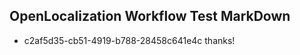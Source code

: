 ## OpenLocalization Workflow Test MarkDown
* c2af5d35-cb51-4919-b788-28458c641e4c thanks!

<!--HONumber=Jul16_HO3-->


